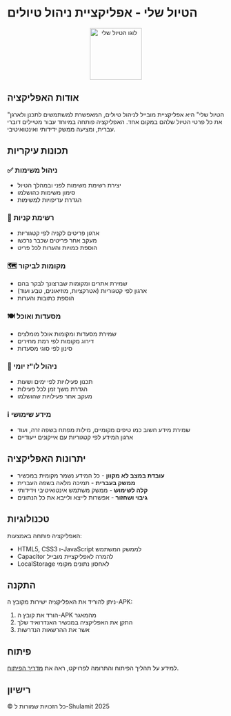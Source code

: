 # הטיול שלי - אפליקציית ניהול טיולים

<p align="center">
  <img src="www/icon.png" alt="לוגו הטיול שלי" width="120" />
</p>

## אודות האפליקציה

"הטיול שלי" היא אפליקציית מובייל לניהול טיולים, המאפשרת למשתמשים לתכנן ולארגן את כל פרטי הטיול שלהם במקום אחד. האפליקציה פותחה במיוחד עבור מטיילים דוברי עברית, ומציעה ממשק ידידותי ואינטואיטיבי.

## תכונות עיקריות

### ✅ ניהול משימות
- יצירת רשימת משימות לפני ובמהלך הטיול
- סימון משימות כהושלמו
- הגדרת עדיפויות למשימות

### 🛒 רשימת קניות
- ארגון פריטים לקניה לפי קטגוריות
- מעקב אחר פריטים שכבר נרכשו
- הוספת כמויות והערות לכל פריט

### 🗺️ מקומות לביקור
- שמירת אתרים ומקומות שברצונך לבקר בהם
- ארגון לפי קטגוריות (אטרקציות, מוזיאונים, טבע ועוד)
- הוספת כתובות והערות

### 🍽️ מסעדות ואוכל
- שמירת מסעדות ומקומות אוכל מומלצים
- דירוג מקומות לפי רמת מחירים
- סינון לפי סוגי מסעדות

### 📅 ניהול לו"ז יומי
- תכנון פעילויות לפי ימים ושעות
- הגדרת משך זמן לכל פעילות
- מעקב אחר פעילויות שהושלמו

### ℹ️ מידע שימושי
- שמירת מידע חשוב כמו טיפים מקומיים, מילות מפתח בשפה זרה, ועוד
- ארגון המידע לפי קטגוריות עם אייקונים ייעודיים

## יתרונות האפליקציה

- **עובדת במצב לא מקוון** - כל המידע נשמר מקומית במכשיר
- **ממשק בעברית** - תמיכה מלאה בשפה העברית
- **קלה לשימוש** - ממשק משתמש אינטואיטיבי וידידותי
- **גיבוי ושחזור** - אפשרות לייצא ולייבא את כל הנתונים

## טכנולוגיות

האפליקציה פותחה באמצעות:
- HTML5, CSS3 ו-JavaScript לממשק המשתמש
- Capacitor להמרה לאפליקציית מובייל
- LocalStorage לאחסון נתונים מקומי

## התקנה

ניתן להוריד את האפליקציה ישירות מקובץ ה-APK:
1. הורד את קובץ ה-APK מהמאגר
2. התקן את האפליקציה במכשיר האנדרואיד שלך
3. אשר את ההרשאות הנדרשות

## פיתוח

למידע על תהליך הפיתוח והתרומה לפרויקט, ראה את [מדריך הפיתוח](DEVELOPMENT_GUIDE.md).

## רישיון

© כל הזכויות שמורות ל-Shulamit 2025 